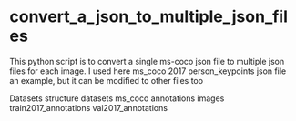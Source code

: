 # convert_a_json_to_multiple_json_files
This python script is to convert a single ms-coco json file to multiple json files for each image.
I used here ms_coco 2017 person_keypoints json file an example, but it can be modified to other files too

Datasets structure
  datasets
    ms_coco
      annotations
      images
      train2017_annotations
      val2017_annotations

